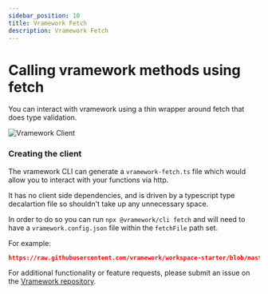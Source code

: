 ```yaml
---
sidebar_position: 10
title: Vramework Fetch
description: Vramework Fetch
---
```


# Calling vramework methods using fetch

You can interact with vramework using a thin wrapper around fetch that does type validation.

![Vramework Client](/img/fetch.gif)

### Creating the client

The vramework CLI can generate a `vramework-fetch.ts` file which would allow you to interact with your functions via http.

It has no client side dependencies, and is driven by a typescript type decalartion file so shouldn't take up any unnecessary space. 

In order to do so you can run `npx @vramework/cli fetch` and will need to have a `vramework.config.json` file within the `fetchFile` path set.

For example:

```json reference title="vramework.config.json"
https://raw.githubusercontent.com/vramework/workspace-starter/blob/master/apps/cli/vramework.config.json
```

For additional functionality or feature requests, please submit an issue on the [Vramework repository](https://github.com/vramework/vramework).